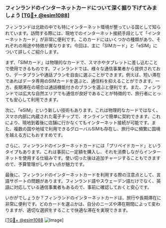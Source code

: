 ### フィンランドのインターネットカードについて深く掘り下げてみましょう [[TG💪+ @esim1088](https://t.me/s/esim1088)]

フィンランドは北欧の中でも特にインターネット環境が整っている国として知られています。訪問する際には、現地でのインターネット接続手段として「インターネットカード」が非常に便利です。このカードにはいくつかの種類があり、それぞれの用途や特徴が異なります。今回は、主に「SIMカード」と「eSIM」について詳しくご紹介します。

まず、「SIMカード」は物理的なカードで、スマホやタブレットに差し込むことで使用できるものです。フィンランドでは、様々な通信事業者から提供されており、データプランや通話プランを自由に選ぶことができます。例えば、短い滞在であればデータ専用のSIMカードを選ぶと、通信料を抑えることができます。一方、長期滞在の場合は通話機能付きのプランを選ぶと便利です。また、フィンランドでは広大な自然エリアでも通信が良好であることが特徴的で、旅行者にとっても安心して利用できます。

次に、「eSIM」という新しい技術もあります。これは物理的なカードではなく、スマホ内部に内蔵された電子チップで、オンラインで簡単に契約できます。これにより、現地到着後に店舗に行かなくてもインターネット接続が可能です。また、複数の国や地域で利用できるグローバルSIMも存在し、旅行中に頻繁に国境を越える方にもおすすめです。

さらに、フィンランドのインターネットカードには「プリペイドカード」というタイプもあります。これは事前に一定額を購入し、それを消費しながらインターネットを使用する仕組みです。使い切った後は追加チャージすることもできますので、予算管理がしやすい点が魅力です。

最後に、フィンランドのインターネットカードを利用する際の注意点として、言語サポートの問題があります。フィンランド語やスウェーデン語だけでなく、英語に対応している通信事業者もあるので、事前に確認しておくと安心です。

いかがでしょうか？フィンランドのインターネットカードは、旅行や長期滞在に非常に便利です。どのカードを選ぶかは、自分のニーズや滞在期間によって変わりますが、適切な選択をすることで快適な滞在を実現できます。

[[TG💪+ @esim1088](https://t.me/s/esim1088) ![Image](https://i.postimg.cc/Y0z9fWf4/image.png)]